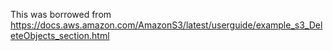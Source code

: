 This was borrowed from https://docs.aws.amazon.com/AmazonS3/latest/userguide/example_s3_DeleteObjects_section.html
